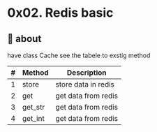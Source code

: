 # 0x02. Redis basic

## 🧾 about

have class Cache see the tabele to exstig method

| # | Method | Description |
| --- | --- | --- |
| 1 | store | store data in redis |
| 2 | get | get data from redis |
| 3 | get_str | get data from redis |
| 4 | get_int | get data from redis |
